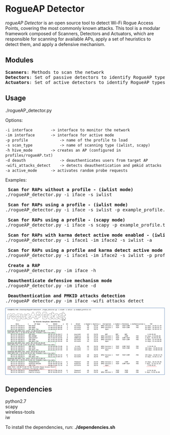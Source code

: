 # RogueAP Detector

_rogueAP Detector_ is an open source tool to detect Wi-Fi Rogue Access Points, covering the most commonly known attacks.  This tool is a modular framework composed of Scanners, Detectors and Actuators, which are responsible for scanning for available APs, apply a set of heuristics to detect them, and apply a defensive mechanism.  

## Modules
<pre>
<b>Scanners</b>: Methods to scan the network  
<b>Detectors</b>: Set of passive detectors to identify RogueAP types  
<b>Actuators</b>: Set of active detectors to identify RogueAP types  
</pre>

## Usage
./rogueAP_detector.py <options>  

Options:  

	-i interface		-> interface to monitor the network  
	-im interface		-> interface for active mode  
	-p profile              -> name of the profile to load  
	-s scan_type            -> name of scanning type (iwlist, scapy)  
	-h hive_mode		-> creates an AP (configured in profiles/rogueAP.txt) 
	-d deauth               -> deauthenticates users from target AP  
	-wifi_attacks_detect    -> detects deauthentication and pmkid attacks  
	-a active_mode		-> activates random probe requests  

Examples:  

<pre>
<b> Scan for RAPs without a profile - (iwlist mode)</b>  
./rogueAP_detector.py -i iface -s iwlist  

<b> Scan for RAPs using a profile - (iwlist mode)</b>  
./rogueAP_detector.py -i iface -s iwlist -p example_profile.txt  

<b> Scan for RAPs using a profile - (scapy mode)</b>  
./rogueAP_detector.py -i iface -s scapy -p example_profile.txt  

<b> Scan for RAPs with karma detect active mode enabled - (iwlist mode)</b>  
./rogueAP_detector.py -i iface1 -im iface2 -s iwlist -a  

<b> Scan for RAPs using a profile and karma detect active mode enabled - (iwlist mode)</b>  
./rogueAP_detector.py -i iface1 -im iface2 -s iwlist -p profile.txt -a  

<b> Create a RAP</b>  
./rogueAP_detector.py -im iface -h  

<b> Deauthenticate defensive mechanism mode</b>  
./rogueAP_detector.py -im iface -d  

<b> Deauthentication and PMKID attacks detection</b>  
./rogueAP_detector.py -im iface -wifi_attacks_detect  
</pre>

![RogueAP Detector](screenshot.png)

## Dependencies
python2.7  
scapy  
wireless-tools  
iw  

To install the dependencies, run: **./dependencies.sh**  
